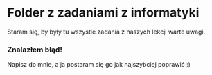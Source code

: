 # Folder z zadaniami z informatyki

Staram się, by były tu wszystie zadania z naszych lekcji warte uwagi.

### Znalazłem błąd!

Napisz do mnie, a ja postaram się go jak najszybciej poprawić :)
